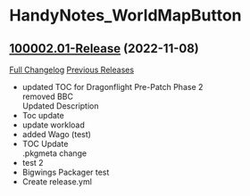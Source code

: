 # HandyNotes_WorldMapButton

## [100002.01-Release](https://github.com/fubaWoW/HandyNotes_WorldMapButton/tree/100002.01-Release) (2022-11-08)
[Full Changelog](https://github.com/fubaWoW/HandyNotes_WorldMapButton/compare/100000.02-Retail...100002.01-Release) [Previous Releases](https://github.com/fubaWoW/HandyNotes_WorldMapButton/releases)

- updated TOC for Dragonflight Pre-Patch Phase 2  
    removed BBC  
    Updated Description  
- Toc update  
- update workload  
- added Wago (test)  
- TOC Update  
    .pkgmeta change  
- test 2  
- Bigwings Packager test  
- Create release.yml  